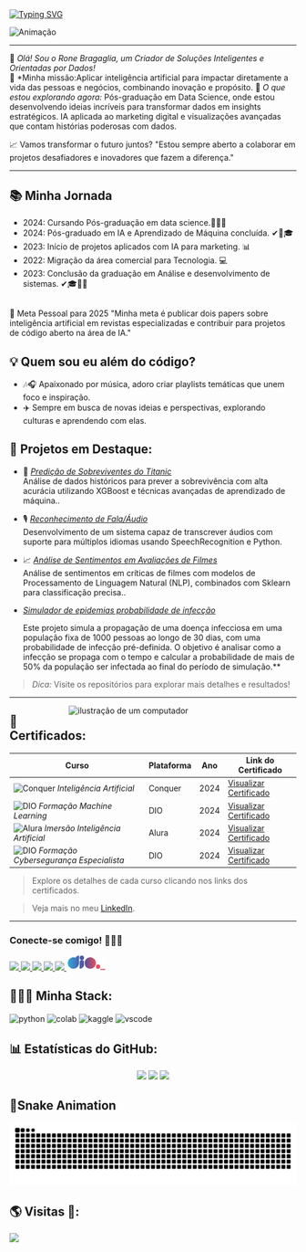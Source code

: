 <a href="https://git.io/typing-svg">
  <img 
    src="https://readme-typing-svg.herokuapp.com?font=Fira+Code&color=BB00B4&lines=Olá,+Eu+sou+Rone+Bragaglia!+%F0%9F%91%BE%F0%9F%93%9A%F0%9F%92%99" 
    alt="Typing SVG" 
  />
</a>

<img 
  src="https://i.pinimg.com/originals/83/b8/09/83b809857acd41a7bad4935b4734f9fc.gif" 
  alt="Animação" 
  height="250"
/>

---

👋 *Olá! Sou o Rone Bragaglia, um Criador de Soluções Inteligentes e Orientadas por Dados!*  
🚀 *Minha missão:Aplicar inteligência artificial para impactar diretamente a vida das pessoas e negócios, combinando inovação e propósito.
🌱 *O que estou explorando agora:* Pós-graduação em Data Science, onde estou desenvolvendo ideias incríveis para transformar dados em insights estratégicos.
IA aplicada ao marketing digital e visualizações avançadas que contam histórias poderosas com dados.
 


📈 Vamos transformar o futuro juntos?
"Estou sempre aberto a colaborar em projetos desafiadores e inovadores que fazem a diferença."

---
## 📚 Minha Jornada

- 2024: Cursando Pós-graduação em data science.🧠👨‍💻
- 2024: Pós-graduado em IA e Aprendizado de Máquina concluída. ✔🧠🎓  
- 2023: Início de projetos aplicados com IA para marketing. 📊  
- 2022: Migração da área comercial para Tecnologia. 💻  
- 2023: Conclusão da graduação em Análise e desenvolvimento de sistemas.  ✔🎓👨‍💻

##

📌 Meta Pessoal para 2025
"Minha meta é publicar dois papers sobre inteligência artificial em revistas especializadas e contribuir para projetos de código aberto na área de IA."

## 💡 Quem sou eu além do código?

- 🎶🎧 Apaixonado por música, adoro criar playlists temáticas que unem foco e inspiração.
- ✈️ Sempre em busca de novas ideias e perspectivas, explorando culturas e aprendendo com elas. 

## 🚀 Projetos em Destaque:

- 🚢 *[Predição de Sobreviventes do Titanic](https://github.com/Ronbragaglia/Sobreviventes-titanic)*  
   Análise de dados históricos para prever a sobrevivência com alta acurácia utilizando XGBoost e técnicas avançadas de aprendizado de máquina..

- 🎙 *[Reconhecimento de Fala/Áudio](https://github.com/Ronbragaglia/Reconhecimento-de-fala-audio)*  
   Desenvolvimento de um sistema capaz de transcrever áudios com suporte para múltiplos idiomas usando SpeechRecognition e Python.

- 📈 *[Análise de Sentimentos em Avaliações de Filmes](https://github.com/Ronbragaglia/Sentimento-Cinematogr-fico)*  
   Análise de sentimentos em críticas de filmes com modelos de Processamento de Linguagem Natural (NLP), combinados com Sklearn para classificação precisa..

-  *[Simulador de epidemias probabilidade de infecção](https://github.com/Ronbragaglia/Simulador-de-Epidemias-Probabilidade-de-Infec-o)*

   Este projeto simula a propagação de uma doença infecciosa em uma população fixa de 1000 pessoas ao longo de 30 dias, com uma 
   probabilidade de infecção pré-definida. O objetivo é analisar como a infecção se propaga com o tempo e calcular a probabilidade de 
   mais de 50% da população ser infectada ao final do período de simulação.**
  

> *Dica:* Visite os repositórios para explorar mais detalhes e resultados!

---

<img src="https://raw.githubusercontent.com/MicaelliMedeiros/micaellimedeiros/master/image/computer-illustration.png" alt="ilustração de um computador" width="400px" align="right">


## 🏅 Certificados:

| Curso                               | Plataforma       | Ano  | Link do Certificado                                                                 |
|-------------------------------------|------------------|------|-------------------------------------------------------------------------------------|
| <img src="https://img.shields.io/badge/Conquer-Amarelo?style=flat&logo=Conquer&logoColor=black" alt="Conquer" height="20"> *Inteligência Artificial*             | Conquer          | 2024 | [Visualizar Certificado](https://conquerplus.com.br/certificates/4684e5c3-74b3-4c7d-b843-a2f55d9dfed2) |
| <img src="https://img.shields.io/badge/DIO-Roxo?style=flat&logo=dev.to&logoColor=white" alt="DIO" height="20"> *Formação Machine Learning*           | DIO              | 2024 | [Visualizar Certificado](https://www.dio.me/certificate/YKPL9NLP/share)            |
| <img src="https://img.shields.io/badge/Alura-Azul?style=flat&logo=Alura&logoColor=white" alt="Alura" height="20"> *Imersão Inteligência Artificial*     | Alura            | 2024 | [Visualizar Certificado](https://cursos.alura.com.br/immersion/22/user/ronebragaglia23/certificate) |
| <img src="https://img.shields.io/badge/DIO-Roxo?style=flat&logo=dev.to&logoColor=white" alt="DIO" height="20"> *Formação Cybersegurança Especialista*| DIO              | 2024 | [Visualizar Certificado](https://www.dio.me/certificate/0C19CA48/share)            |




> Explore os detalhes de cada curso clicando nos links dos certificados.

> Veja mais no meu [LinkedIn](https://www.linkedin.com/in/rone-bragaglia-a6aa60157/).

---
<h3 align="left">Conecte-se comigo! 🤝👇🏼</h3>
<div>
  <a href="https://www.linkedin.com/in/rone-bragaglia-a6aa60157/">
    <img src="https://img.shields.io/badge/-LinkedIn-000?style=for-the-badge&logo=linkedin&logoColor=FF00F6&color:FFF">
  </a>
  <a href="https://discord.com/channels/@me/">
    <img src="https://img.shields.io/badge/Discord-7289DA?style=for-the-badge&logo=discord&logoColor=white">
  </a>
  <a href="https://ronbragaglia.github.io/Portfolio/" target="_blank">
    <img src="https://img.shields.io/badge/Portfolio-255E63?style=for-the-badge&logo=About.me&logoColor=white">
  </a>
  <a href="https://ronbragaglia.github.io/portfolio-marketing-digital./">
  <img src="https://img.shields.io/badge/-Marketing%20Digital-000?style=for-the-badge&logo=github&logoColor=FF00F6">
</a>
 <a href="mailto:ronbragaglia@gmail.com">
    <img src="https://img.shields.io/badge/Gmail-333333?style=for-the-badge&logo=gmail&logoColor=red">
  </a>
  <a href="https://www.dio.me/users/ronebragagliasso">
    <img src="https://github.com/Hadryanpaulo/Hadryanpaulo/raw/b55de4628a36eaad43f0edc2709993529ae48b37/dio.me.jpeg" alt="DIO Logo" width="70">
  </a>
</div>

## 👨🏻‍💻 Minha Stack:

<div style="display: inline_block">
  <img align="center" alt="python" src="https://img.shields.io/badge/Python-14354C?style=for-the-badge&logo=python&logoColor=white" />
  <img align="center" alt="colab" src="https://img.shields.io/badge/Colab-F9AB00?style=for-the-badge&logo=googlecolab&color=525252" />
  <img align="center" alt="kaggle" src="https://img.shields.io/badge/Kaggle-20BEFF?style=for-the-badge&logo=Kaggle&logoColor=white" />
  <img align="center" alt="vscode" src="https://img.shields.io/badge/Visual_Studio_Code-0078D4?style=for-the-badge&logo=visual%20studio%20code&logoColor=white" />
</div>

## 📊 Estatísticas do GitHub:

<p align="center">
  <img src="https://github-readme-stats.vercel.app/api?username=Ronbragaglia&theme=midnight-purple&count_private=true" />
  <img src="https://streak-stats.demolab.com?user=Ronbragaglia&theme=midnight-purple&date_format=j%2Fn%5B%2FY%5D" />
  <img src="https://github-readme-stats.vercel.app/api/top-langs/?username=Ronbragaglia&theme=midnight-purple&layout=donut&hide=jupyter%20notebook" />
</p>

## 🐍Snake Animation

![snake gif](https://raw.githubusercontent.com/Ronbragaglia/Ronbragaglia/output/snake.svg)

## 🌎 Visitas 👀:
<img src="https://komarev.com/ghpvc/?username=Ronbragaglia&label=&color=blueviolet&style=flat" />

